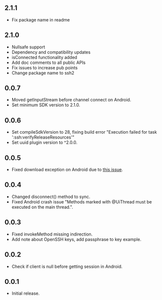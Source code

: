 ## 2.1.1
* Fix package name in readme

## 2.1.0

* Nullsafe support
* Dependency and compatibility updates
* isConnected functionality added
* Add doc comments to all public APIs
* Fix issues to increase pub points
* Change package name to ssh2

## 0.0.7

* Moved getInputStream before channel connect on Android.
* Set minimum SDK version to 2.1.0. 

## 0.0.6

* Set compileSdkVersion to 28, fixing build error "Execution failed for task ':ssh:verifyReleaseResources'"
* Set uuid plugin version to ^2.0.0.

## 0.0.5

* Fixed download exception on Android due to [this issue](https://github.com/flutter/flutter/issues/34993).

## 0.0.4

* Changed disconnect() method to sync. 
* Fixed Android crash issue "Methods marked with @UiThread must be executed on the main thread.".

## 0.0.3

* Fixed invokeMethod missing indirection.
* Add note about OpenSSH keys, add passphrase to key example.

## 0.0.2

* Check if client is null before getting session in Android.

## 0.0.1

* Initial release.

